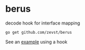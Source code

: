 # berus
decode hook for interface mapping

```shell script
go get github.com/zevst/berus
```
See an [example](example) using a hook
